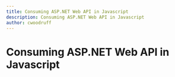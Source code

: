 ```yaml
---
title: Consuming ASP.NET Web API in Javascript
description: Consuming ASP.NET Web API in Javascript
author: cwoodruff
---
```

# Consuming ASP.NET Web API in Javascript